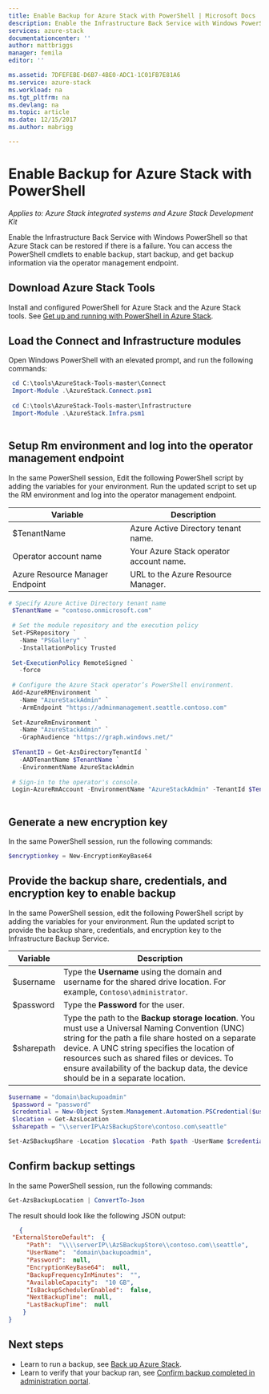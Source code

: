 ```yaml
---
title: Enable Backup for Azure Stack with PowerShell | Microsoft Docs
description: Enable the Infrastructure Back Service with Windows PowerShell so that Azure Stack can be restored if there is a failure. 
services: azure-stack
documentationcenter: ''
author: mattbriggs
manager: femila
editor: ''

ms.assetid: 7DFEFEBE-D6B7-4BE0-ADC1-1C01FB7E81A6
ms.service: azure-stack
ms.workload: na
ms.tgt_pltfrm: na
ms.devlang: na
ms.topic: article
ms.date: 12/15/2017
ms.author: mabrigg

---
```

# Enable Backup for Azure Stack with PowerShell

*Applies to: Azure Stack integrated systems and Azure Stack Development Kit*

Enable the Infrastructure Back Service with Windows PowerShell so that Azure Stack can be restored if there is a failure. You can access the PowerShell cmdlets to enable backup, start backup, and get backup information via the operator management endpoint.

## Download Azure Stack Tools

Install and configured PowerShell for Azure Stack and the Azure Stack tools. See [Get up and running with PowerShell in Azure Stack](https://review.docs.microsoft.com/en-us/azure/azure-stack/azure-stack-powershell-configure-quickstart).

##  Load the Connect and Infrastructure modules

Open Windows PowerShell with an elevated prompt, and run the following commands:

   ```powershell
    cd C:\tools\AzureStack-Tools-master\Connect
    Import-Module .\AzureStack.Connect.psm1
    
    cd C:\tools\AzureStack-Tools-master\Infrastructure
    Import-Module .\AzureStack.Infra.psm1 
    
   ```

##  Setup Rm environment and log into the operator management endpoint

In the same PowerShell session, Edit the following PowerShell script by adding the variables for your environment. Run the updated script to set up the RM environment and log into the operator management endpoint.

| Variable    | Description |
|---          |---          |
| $TenantName | Azure Active Directory tenant name. |
| Operator account name        | Your Azure Stack operator account name. |
| Azure Resource Manager Endpoint | URL to the Azure Resource Manager. |

   ```powershell
   # Specify Azure Active Directory tenant name
    $TenantName = "contoso.onmicrosoft.com"
    
    # Set the module repository and the execution policy
    Set-PSRepository `
      -Name "PSGallery" `
      -InstallationPolicy Trusted
    
    Set-ExecutionPolicy RemoteSigned `
      -force
    
    # Configure the Azure Stack operator’s PowerShell environment.
    Add-AzureRMEnvironment `
      -Name "AzureStackAdmin" `
      -ArmEndpoint "https://adminmanagement.seattle.contoso.com"
    
    Set-AzureRmEnvironment `
      -Name "AzureStackAdmin" `
      -GraphAudience "https://graph.windows.net/"
    
    $TenantID = Get-AzsDirectoryTenantId `
      -AADTenantName $TenantName `
      -EnvironmentName AzureStackAdmin
    
    # Sign-in to the operator's console.
    Login-AzureRmAccount -EnvironmentName "AzureStackAdmin" -TenantId $TenantID 
    
   ```
## Generate a new encryption key

In the same PowerShell session, run the following commands:

   ```powershell
   $encryptionkey = New-EncryptionKeyBase64
   ```

## Provide the backup share, credentials, and encryption key to enable backup

In the same PowerShell session, edit the following PowerShell script by adding the variables for your environment. Run the updated script to provide the backup share, credentials, and encryption key to the Infrastructure Backup Service.

| Variable        | Description   |
|---              |---                                        |
| $username       | Type the **Username** using the domain and username for the shared drive location. For example, `Contoso\administrator`. |
| $password       | Type the **Password** for the user. |
| $sharepath      | Type the path to the **Backup storage location**. You must use a Universal Naming Convention (UNC) string for the path a file share hosted on a separate device. A UNC string specifies the location of resources such as shared files or devices. To ensure availability of the backup data, the  device should be in a separate location. |

   ```powershell
   $username = "domain\backupoadmin"
    $password = "password"
    $credential = New-Object System.Management.Automation.PSCredential($username, ($password| ConvertTo-SecureString -asPlainText -Force))  
    $location = Get-AzsLocation
    $sharepath = "\\serverIP\AzSBackupStore\contoso.com\seattle"

Set-AzSBackupShare -Location $location -Path $path -UserName $credential.UserName -Password $credential.GetNetworkCredential().password -EncryptionKey $encryptionkey 

   ```
##  Confirm backup settings

In the same PowerShell session, run the following commands:

   ```powershell
   Get-AzsBackupLocation | ConvertTo-Json 
   ```

The result should look like the following JSON output:

   ```json
      {
    "ExternalStoreDefault":  {
        "Path":  "\\\\serverIP\\AzSBackupStore\\contoso.com\\seattle",
        "UserName":  "domain\backupoadmin",
        "Password":  null,
        "EncryptionKeyBase64":  null,
        "BackupFrequencyInMinutes":  "",
        "AvailableCapacity":  "10 GB",
        "IsBackupSchedulerEnabled":  false,
        "NextBackupTime":  null,
        "LastBackupTime":  null
       }
   } 
   ```

## Next steps

 - Learn to run a backup, see [Back up Azure Stack](azure-stack-backup-back-up-Azure-Stack.md).
- Learn to verify that your backup ran, see [Confirm backup completed in administration portal](azure-stack-backup-back-up-Azure-Stack.md).